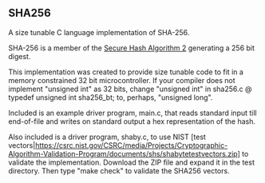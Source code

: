 ## SHA256
A size tunable C language implementation of SHA-256.

SHA-256 is a member of the [Secure Hash Algorithm 2](https://en.wikipedia.org/wiki/SHA-2) generating a 256 bit digest.

This implementation was created to provide size tunable code to fit in a memory constrained 32 bit microcontroller.
If your compiler does not implement "unsigned int" as 32 bits, change "unsigned int" in sha256.c @ typedef unsigned int sha256_bt; to, perhaps, "unsigned long".

Included is an example driver program, main.c, that reads standard input till end-of-file and writes on standard output a hex representation of the hash.

Also included is a driver program, shaby.c, to use NIST [test vectors|https://csrc.nist.gov/CSRC/media/Projects/Cryptographic-Algorithm-Validation-Program/documents/shs/shabytetestvectors.zip] to validate the implementation.
Download the ZIP file and expand it in the test directory.
Then type "make check" to validate the SHA256 vectors.

